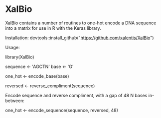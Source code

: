 # XalBio

XalBio contains a number of routines to one-hot encode a DNA sequence into a matrix for use in R with the Keras library.

Installation:
devtools::install_github("https://github.com/xalentis/XalBio")

Usage:

library(XalBio)

sequence <- 'AGCTN'
base <- 'G'

one_hot <- encode_base(base)

reversed <- reverse_compliment(sequence)

Encode sequence and reverse compliment, with a gap of 48 N bases in-between:

one_hot <- encode_sequence(sequence, reversed, 48)
